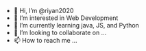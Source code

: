 - 👋 Hi, I’m @riyan2020
- 👀 I’m interested in Web Development 
- 🌱 I’m currently learning java, JS, and Python
- 💞️ I’m looking to collaborate on ...
- 📫 How to reach me ...

<!---
riyan2020/riyan2020 is a ✨ special ✨ repository because its `README.md` (this file) appears on your GitHub profile.
You can click the Preview link to take a look at your changes.
--->
